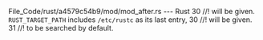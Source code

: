 File_Code/rust/a4579c54b9/mod/mod_after.rs --- Rust
30 //! will be given.  `RUST_TARGET_PATH` includes `/etc/rustc` as its last entry,                                                                           30 //! will be given.
31 //! to be searched by default.                                                                                                                               

